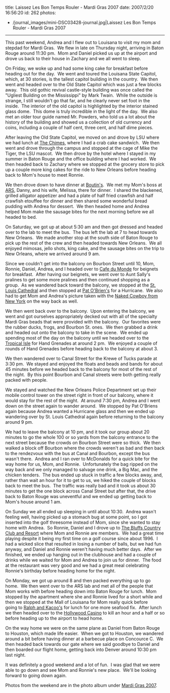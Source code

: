 title: Laissez Les Bon Temps Rouler - Mardi Gras 2007
date: 2007/2/20 16:56:20
id: 262
photos:
- /journal_images/mini-DSC03428-journal.jpg|Laissez Les Bon Temps Rouler - Mardi Gras 2007
---
This past weekend, Andrea and I flew out to Louisana to visit my mom and stepdad for Mardi Gras.  We flew in late on Thursday night, arriving in Baton Rouge around 11:30 pm.  Mom and Daniel picked us up at the airport and drove us back to their house in Zachary and we all went to sleep.

On Friday, we woke up and had some king cake for breakfast before heading out for the day.  We went and toured the Louisana State Capitol, which, at 30 stories, is the tallest capitol building in the country.  We then went and headed over to the Old State Capitol which was just a few blocks away.  This old gothic revival castle-style building was once called the "Ugliest Building on the Mississippi" by Mark Twain.  While the outside is strange, I still wouldn't go that far, and he clearly never set foot in the inside.  The interior of the old capitol is highlighted by the interior stained glass dome.  This dome is truly incredible in the light of the day.  We also met an older tour guide named Mr. Powders, who told us a lot about the history of the building and showed us a collection of old currency and coins, including a couple of half cent, three cent, and half dime pieces.

After leaving the Old State Capitol, we moved on and drove by LSU where we had lunch at [The Chimes](http://thechimes.com/), where I had a crab cake sandwich.  We then went and drove through the campus and stopped at the cage of Mike the Tiger, the LSU mascot.  We then drove by the hotel where I stayed in my summer in Baton Rouge and the office building where I had worked.  We then headed back to Zachary where we stopped at the grocery store to pick up a couple more king cakes for the ride to New Orleans before heading back to Mom's house to meet Ronnie.

We then drove down to have dinner at [Boutin's](http://www.boutins.com/).  We met my Mom's boss at [ARS](http://www.amrad.com), Danny, and his wife, Melissa, there for dinner.  I shared the blackened, grilled alligator appetizer and had a plate of half fried crawfish and half crawfish etouffee for dinner and then shared some wonderful bread pudding with Andrea for dessert.  We then headed home and Andrea helped Mom make the sausage bites for the next morning before we all headed to bed.

On Saturday, we got up at about 5:30 am and then got dressed and headed over to the lab to meet the bus.  The bus left the lab at 7 to head towards New Orleans.  We made another stop at the south side of Baton Rouge to pick up the rest of the crew and then headed towards New Orleans.  We all enjoyed mimosas, jello shots, king cake, and the sausage bites on the trip to New Orleans, where we arrived around 9 am.

Since we couldn't get into the balcony on Bourbon Street until 10, Mom, Ronnie, Daniel, Andrea, and I headed over to [Cafe du Monde](http://www.cafedumonde.com/) for beignets for breakfast.  After having our beignets, we went over to Aunt Sally's pralines to get some more pralines and then continued shopping as a group.  As we wandered back toward the balcony, we stopped at the [St. Louis Cathedral](http://www.stlouiscathedral.org/index.htm) and then stopped at [Pat O'Brien's](http://www.patobriens.com/) for a Hurricane.  We also had to get Mom and Andrea's picture taken with the [Naked Cowboy from New York](ViewPhoto.aspx?ID=3237&LINK_ID=MARDIGRAS2007&PAGE=11) on the way back as well.

We then went back over to the balcony.  Upon entering the balcony, we went and got ourselves appropriately decked out with all of the specialty Mardi Gras beads that were provided with the balcony.  Our favorites were the rubber ducks, frogs, and Bourbon St. ones.  We then grabbed a drink and headed out onto the balcony to take in the scene.  We ended up spending most of the day on the balcony until we headed over to the [Tropical Isle](http://www.tropicalisle.com/) for Hand Grenades at around 2 pm.  We enjoyed a couple of rounds of Hand Grenades before heading back to the balcony at about 3.

We then wandered over to Canal Street for the Krewe of Tucks parade at 3:30 pm.  We stayed and enjoyed the floats and beads and bands for about 45 minutes before we headed back to the balcony for most of the rest of the night.  By this point Bourbon and Canal streets were both getting really packed with people.

We stayed and watched the New Orleans Police Department set up their mobile control tower on the street right in front of our balcony, where it would stay for the rest of the night.  At around 7:30 pm, Andrea and I went down on the street again to wander around.  We stopped by Pat O'Briens again because Andrea wanted a Hurricane glass and then we ended up wandering over by St. Louis Cathedral again before returning to the balcony around 9 pm.

We had to leave the balcony at 10 pm, and it took our group about 20 minutes to go the whole 100 or so yards from the balcony entrance to the next street because the crowds on Bourbon Street were so thick.  We then walked a block off Bourbon where the crowds weren't as bad and then back to the rendezvoux with the bus at Canal and Bourbon, except the bus wasn't there.  Andrea and I ran over to McDonalds for a quick bite for the way home for us, Mom, and Ronnie.  Unfortunately the bag ripped on the way back and we only managed to salvage one drink, a Big Mac, and the chicken tenders.  The bus ended up stuck in traffic a few blocks away, and, rather than wait an hour for it to get to us, we hiked the couple of blocks back to meet the bus.  The traffic was really bad and it took us about 30 minutes to get the one block across Canal Street but after that, the drive back to Baton Rouge was uneventful and we ended up getting back to Mom's house around 1 am.

On Sunday we all ended up sleeping in until about 10:30.  Andrea wasn't feeling well, having picked up a stomach bug at some point, so I got inserted into the golf threesome instead of Mom, since she wanted to stay home with Andrea.  So Ronnie, Daniel and I drove up to [The Bluffs Country Club and Resort](http://www.thebluffs.com/) where Mom and Ronnie are members.  We had a great time playing despite it being my first time on a golf course since about 1996.  I had a wicked slice that resulted in losing a number of balls, but we had fun anyway, and Daniel and Ronnie weren't having much better days.  After we finished, we ended up hanging out in the clubhouse and had a couple of drinks while we waited for Mom and Andrea to join us for dinner.  The food at the restaurant was very good and we had a great meal celebrating Ronnie's birthday before heading home for the night.

On Monday, we got up around 8 and then packed everything up to go home.  We then went over to the ARS lab and met all of the people that Mom works with before heading down into Baton Rouge for lunch.  Mom stopped by the apartment where she and Ronnie lived for a short while and then we stopped at the Mall of Louisana for Mom really quick before going to [Ralph and Kacoo's](http://www.ralphandkacoos.com/) for lunch for one more seafood fix.  After lunch we then headed over to the [Hollywood Casino](http://www.casinorouge.com/) to kill an hour and a half or so before heading up to the airport to head home.

On the way home we were on the same plane as Daniel from Baton Rouge to Houston, which made life easier.  When we got to Houston, we wandered around a bit before having dinner at a barbecue place on Concource C.  We then headed back towards our gate where we said goodbye to Daniel and then boarded our flight home, getting back into Denver around 10:30 pm last night.

It was definitely a good weekend and a lot of fun.  I was glad that we were able to go down and see Mom and Ronnie's new place.  We'll be looking forward to going down again.

Photos from the weekend are in the photo album under [Mardi Gras 2007](PhotoAlbum.aspx?ID=MARDIGRAS2007).